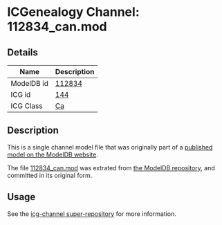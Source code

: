 # ICGenealogy Channel: 112834\_can.mod

## Details

Name | Description
---- | -----------
ModelDB id | [112834](http://senselab.med.yale.edu/ModelDB/ShowModel.cshtml?model=112834)
ICG id | [144](http://icg.neurotheory.ox.ac.uk/channels/3/144)
ICG Class | [Ca](http://icg.neurotheory.ox.ac.uk/channels/3)

## Description

This is a single channel model file that was originally part of a [published model on the ModelDB website](http://senselab.med.yale.edu/mModelDB/ShowModel.cshtml?model=112834).

The file [112834\_can.mod](112834_can.mod) was extrated from [the ModelDB repository](http://senselab.med.yale.edu/ModelDB/ShowModel.cshtml?model=112834), and committed in its original form.

## Usage

See the [icg-channel super-repository](https://github.com/icgenealogy/icg-channels) for more information.